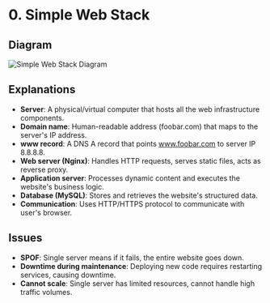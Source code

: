 # 0. Simple Web Stack
## Diagram
![Simple Web Stack Diagram](https://imgur.com/a/restyhI)

## Explanations
- **Server**: A physical/virtual computer that hosts all the web infrastructure components.
- **Domain name**: Human-readable address (foobar.com) that maps to the server's IP address.
- **www record**: A DNS A record that points www.foobar.com to server IP 8.8.8.8.
- **Web server (Nginx)**: Handles HTTP requests, serves static files, acts as reverse proxy.
- **Application server**: Processes dynamic content and executes the website's business logic.
- **Database (MySQL)**: Stores and retrieves the website's structured data.
- **Communication**: Uses HTTP/HTTPS protocol to communicate with user's browser.

## Issues
- **SPOF**: Single server means if it fails, the entire website goes down.
- **Downtime during maintenance**: Deploying new code requires restarting services, causing downtime.
- **Cannot scale**: Single server has limited resources, cannot handle high traffic volumes.
